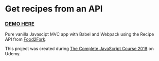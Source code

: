 <h1>Get recipes from an API</h1>

<h3><a href="get-recipes.netlify.com">DEMO HERE</a></h3>

<p>Pure vanilla Javascipt MVC app with Babel and Webpack using the Recipe API from <a href="https://www.food2fork.com/about/api">Food2Fork</a>.</p>

<p>This project was created during <a href="https://www.udemy.com/the-complete-javascript-course">The Complete JavaScript Course 2018</a> on Udemy.</p>
